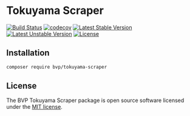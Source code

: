 # Tokuyama Scraper

[![Build Status](https://github.com/BoatraceVentureProject/TokuyamaScraper/workflows/Tests/badge.svg)](https://github.com/BoatraceVentureProject/TokuyamaScraper/actions?query=workflow%3Atests)
[![codecov](https://codecov.io/gh/BoatraceVentureProject/TokuyamaScraper/graph/badge.svg?token=hmn4OrclRE)](https://codecov.io/gh/BoatraceVentureProject/TokuyamaScraper)
[![Latest Stable Version](https://poser.pugx.org/bvp/tokuyama-scraper/v/stable)](https://packagist.org/packages/bvp/tokuyama-scraper)
[![Latest Unstable Version](https://poser.pugx.org/bvp/tokuyama-scraper/v/unstable)](https://packagist.org/packages/bvp/tokuyama-scraper)
[![License](https://poser.pugx.org/bvp/tokuyama-scraper/license)](https://packagist.org/packages/bvp/tokuyama-scraper)

## Installation
```bash
composer require bvp/tokuyama-scraper
```

## License
The BVP Tokuyama Scraper package is open source software licensed under the [MIT license](LICENSE).
